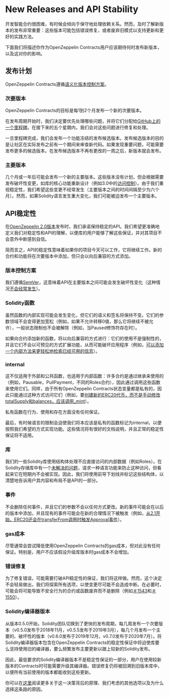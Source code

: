 # New Releases and API Stability
开发智能合约很困难，有时候会倾向于保守地处理依赖关系。然而，及时了解新版本的发布非常重要：这些版本可能包括错误修复，或者废弃旧模式以支持更新和更好的实践方法。

下面我们将描述你作为OpenZeppelin Contracts用户应该期待何时发布新版本，以及这对你的影响。

## 发布计划
OpenZeppelin Contracts遵循[语义化版本控制方案](#版本控制方案)。

### 次要版本
OpenZeppelin Contracts的目标是每1到2个月发布一个新的次要版本。

在发布周期开始时，我们决定要优先处理哪些问题，并将它们分配给[GitHub上的一个里程碑](https://github.com/OpenZeppelin/openzeppelin-contracts/milestones)。在接下来的五个星期内，我们会对这些问题进行修复和处理。

一旦里程碑完成，我们会发布一个功能冻结的发布候选版本。发布候选版本的目的是让社区在实际发布之前有一个期间来审查新代码。如果发现重要问题，可能需要发布更多的候选版本。在发布候选版本不再有更改的一周之后，新版本就会发布。

### 主要版本
几个月或一年后可能会发布一个新的主要版本。这些版本没有计划，但会根据需要发布破坏性变更，如库的核心功能重新设计（例如3.0中的[访问控制](https://github.com/OpenZeppelin/openzeppelin-contracts/pulls/2112)）。由于我们重视稳定性，我们希望这些变更不经常发生（主要版本之间的时间间隔至少为六个月）。然而，如果Solidity语言发生重大变化，我们可能被迫发布一个主要版本。

## API稳定性
在[OpenZeppelin 2.0版本](https://github.com/OpenZeppelin/openzeppelin-contracts/releases/tag/v2.0.0)发布时，我们承诺保持稳定的API。我们希望更准确地定义我们对稳定性和API的理解，以便库的用户能够了解这些保证，并对其项目不会意外中断感到自信。

简而言之，API的稳定性意味着如果你的项目今天可以工作，它将继续工作。新的合约和功能将在次要版本中添加，但只会以向后兼容的方式添加。

### 版本控制方案
我们遵循[SemVer](https://semver.org/)，这意味着API在主要版本之间可能会发生破坏性变化（这种情况[不会经常发生](#主要版本)）。

### Solidity函数
虽然函数的内部实现可能会发生变化，但它们的语义和签名将保持不变。它们的参数领域不会变得更加宽松（例如，如果不允许转移0值，那么它将继续不被允许），一般状态限制也不会被解除（例如，当Paused修饰符存在时）。

如果向合约添加新的函数，将以向后兼容的方式进行：它们的使用不是强制性的，并且它们不会以可预见的方式扩展功能，从而可能破坏应用程序（例如，[可以添加一个内部方法来更轻松地检索已经可用的信息](https://github.com/OpenZeppelin/openzeppelin-contracts/issues/1512)）。

### internal
这不仅适用于外部和公共函数，也适用于内部函数：许多合约是通过继承来使用的（例如，Pausable，PullPayment，不同的Roles合约），因此通过调用这些函数来使用它们。同样，由于所有OpenZeppelin Contracts状态变量都是私有的，因此只能通过这种方式访问它们（例如，要[创建新的ERC20代币，而不是手动修改totalSupply和balances，应该调用_mint](https://github.com/OpenZeppelin/openzeppelin-contracts/issues/1512)）。

私有函数在行为、使用和存在方面没有任何保证。

最后，有时候语言的限制会迫使我们将本应该是私有的函数标记为internal，以便按照我们希望的方式实现功能。这些情况将有很好的文档说明，并且正常的稳定性保证将不适用。

### 库
我们的一些Solidity库使用结构体处理不应直接访问的内部数据（例如Roles）。在Solidity存储库中有一个[未解决的问题](https://github.com/ethereum/solidity/issues/4637)，请求一种语言功能来防止这种访问，但看起来它在短期内不会被实现。因此，我们将使用前导下划线并标记这些结构体，以清楚地告诉用户其内容和布局不是API的一部分。

### 事件
不会删除任何事件，并且它们的参数不会以任何方式更改。新的事件可能会在以后的版本中添加，并且现有的事件可能会在新的合理情况下被触发（例如，[从2.1开始，ERC20还会在transferFrom调用时触发Approval事件](https://github.com/OpenZeppelin/openzeppelin-contracts/issues/707)）。

### gas成本
尽管通常会尝试降低使用OpenZeppelin Contracts的gas成本，但对此没有任何保证。特别是，用户不应该假设升级库版本时gas成本不会增加。

### 错误修复
为了修复错误，可能需要打破API稳定性的保证，我们将这样做。然而，这个决定不会轻易做出，我们将探索所有选项，以使变更尽可能不会造成中断。在必要时，可能会将可能导致不安全行为的合约或函数废弃而不是删除（例如[＃1543](https://github.com/OpenZeppelin/openzeppelin-contracts/pull/1543)和[＃1550](https://github.com/OpenZeppelin/openzeppelin-contracts/pull/1550)）。

### Solidity编译器版本
从版本0.5.0开始，Solidity团队切换到了更快的发布周期，每几周发布一个次要版本（v0.5.0发布于2018年11月，v0.5.5发布于2019年3月），每几个月发布一个主要的、破坏性的版本（v0.6.0发布于2019年12月，v0.7.0发布于2020年7月）。将Solidity编译器版本包含在OpenZeppelin Contracts的稳定性保证中将迫使库要么坚持使用旧的编译器，要么频繁发布主要更新以跟上较新的Solidity发布。

因此，最低要求的Solidity编译器版本不是稳定性保证的一部分，用户在使用较新版本的Contracts时可能需要升级其编译器。错误修复仍将被回溯到旧版本库中，以便所有当前使用的版本都能收到这些更新。

你可以在[这里](https://github.com/OpenZeppelin/openzeppelin-contracts/issues/1498#issuecomment-449191611)阅读更多关于这一决策背后的原理、我们考虑的其他选项以及为什么选择这条路的原因。